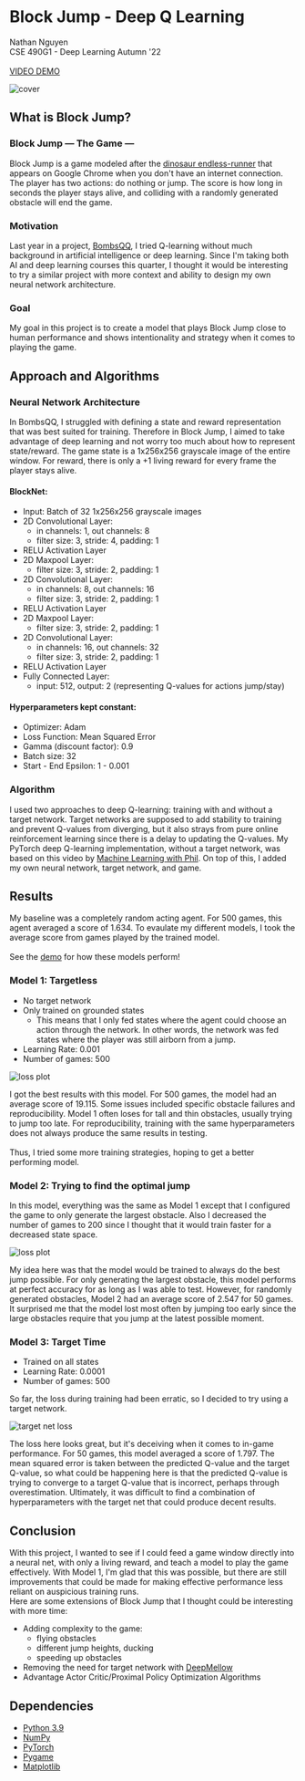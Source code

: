 # Block Jump - Deep Q Learning
Nathan Nguyen\
CSE 490G1 - Deep Learning Autumn '22\
\
[VIDEO DEMO](https://youtu.be/7h9uSr9QBe0)

![cover](img/cover.png)

## **What is Block Jump?**

### **Block Jump — The Game —**
Block Jump is a game modeled after the [dinosaur endless-runner](https://en.wikipedia.org/wiki/Dinosaur_Game) 
that appears on Google Chrome when you don't have an internet connection. The player has two actions: 
do nothing or jump. The score is how long in seconds the player stays alive, and colliding with a randomly generated
obstacle will end the game.

### **Motivation**
Last year in a project, [BombsQQ](https://github.com/nathnguy/BombsQQ), I tried Q-learning without much 
background in artificial intelligence or deep learning. Since I'm taking both AI and deep learning
courses this quarter, I thought it would be interesting to try a similar project with more context
and ability to design my own neural network architecture.

### **Goal**
My goal in this project is to create a model that plays Block Jump close to human performance
and shows intentionality and strategy when it comes to playing the game.

## **Approach and Algorithms**

### **Neural Network Architecture**
In BombsQQ, I struggled with defining a state and reward representation that was best suited for training.
Therefore in Block Jump, I aimed to take advantage of deep learning and not worry too much about how
to represent state/reward. The game state is a 1x256x256 grayscale image of the entire window. For reward,
there is only a +1 living reward for every frame the player stays alive.

#### **BlockNet:**
- Input: Batch of 32 1x256x256 grayscale images
- 2D Convolutional Layer:
    - in channels: 1, out channels: 8
    - filter size: 3, stride: 4, padding: 1
- RELU Activation Layer
- 2D Maxpool Layer:
    - filter size: 3, stride: 2, padding: 1
- 2D Convolutional Layer:
    - in channels: 8, out channels: 16
    - filter size: 3, stride: 2, padding: 1
- RELU Activation Layer
- 2D Maxpool Layer:
    - filter size: 3, stride: 2, padding: 1
- 2D Convolutional Layer:
    - in channels: 16, out channels: 32
    - filter size: 3, stride: 2, padding: 1
- RELU Activation Layer
- Fully Connected Layer:
    - input: 512, output: 2 (representing Q-values for actions jump/stay)

#### **Hyperparameters kept constant:**
- Optimizer: Adam
- Loss Function: Mean Squared Error
- Gamma (discount factor): 0.9
- Batch size: 32
- Start - End Epsilon: 1 - 0.001

### **Algorithm**
I used two approaches to deep Q-learning: training with and without a target network. Target networks
are supposed to add stability to training and prevent Q-values from diverging, but it also strays
from pure online reinforcement learning since there is a delay to updating the Q-values. My PyTorch deep
Q-learning implementation, without a target network, was based on this video by 
[Machine Learning with Phil](https://www.youtube.com/watch?v=wc-FxNENg9U). On top of this, I added my own
neural network, target network, and game.

## **Results**
My baseline was a completely random acting agent. For 500 games, this agent averaged a score of 1.634.
To evaulate my different models, I took the average score from games played by the trained model.\
\
See the [demo](https://youtu.be/7h9uSr9QBe0) for how these models perform!

### Model 1: Targetless
- No target network
- Only trained on grounded states
    - This means that I only fed states where the agent could choose an action through the network.
    In other words, the network was fed states where the player was still airborn from a jump.
- Learning Rate: 0.001
- Number of games: 500

![loss plot](img/2_loss_plot.png)

I got the best results with this model. For 500 games, the model had
an average score of 19.115. Some issues included specific obstacle failures and reproducibility.
Model 1 often loses for tall and thin obstacles, usually trying to jump too late. For reproducibility,
training with the same hyperparameters does not always produce the same results in testing.\
\
Thus, I tried some more training strategies, hoping to get a better performing model.

### Model 2: Trying to find the optimal jump

In this model, everything was the same as Model 1 except that I configured the game to only generate the largest obstacle.
Also I decreased the number of games to 200 since I thought that it would train faster for a decreased state space.

![loss plot](img/max_obstacle_loss_plot.png)

My idea here was that the model would be trained to always do the best jump possible. For only generating the largest
obstacle, this model performs at perfect accuracy for as long as I was able to test. However, for randomly generated
obstacles, Model 2 had an average score of 2.547 for 50 games. It surprised me that the model lost most often by jumping
too early since the large obstacles require that you jump at the latest possible moment.

### Model 3: Target Time
- Trained on all states
- Learning Rate: 0.0001
- Number of games: 500

So far, the loss during training had been erratic, so I decided to try using a target network.

![target net loss](img/train_all_states_loss_plot.png)

The loss here looks great, but it's deceiving when it comes to in-game performance. For 50 games,
this model averaged a score of 1.797. The mean squared error is taken between the predicted Q-value
and the target Q-value, so what could be happening here is that the predicted Q-value is trying to converge
to a target Q-value that is incorrect, perhaps through overestimation. Ultimately, it was difficult to find
a combination of hyperparameters with the target net that could produce decent results.

## **Conclusion**
With this project, I wanted to see if I could feed a game window directly into a neural net, with only a living
reward, and teach a model to play the game effectively. With Model 1, I'm glad that this was possible, but there
are still improvements that could be made for making effective performance less reliant on auspicious training runs.\
Here are some extensions of Block Jump that I thought could be interesting with more time:
- Adding complexity to the game:
    - flying obstacles
    - different jump heights, ducking
    - speeding up obstacles
- Removing the need for target network with [DeepMellow](https://www.ijcai.org/proceedings/2019/0379.pdf)
- Advantage Actor Critic/Proximal Policy Optimization Algorithms

## **Dependencies**
- [Python 3.9](https://www.python.org/downloads/release/python-390/)
- [NumPy](https://numpy.org/doc/stable/index.html)
- [PyTorch](https://pytorch.org/)
- [Pygame](https://www.pygame.org/news)
- [Matplotlib](https://matplotlib.org/)

